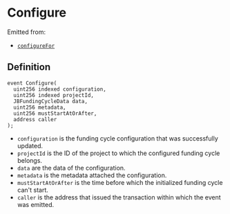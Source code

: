# Configure

Emitted from:

* [`configureFor`](../write/configurefor.md)

## Definition

```solidity
event Configure(
  uint256 indexed configuration,
  uint256 indexed projectId,
  JBFundingCycleData data,
  uint256 metadata,
  uint256 mustStartAtOrAfter,
  address caller
);
```

* `configuration` is the funding cycle configuration that was successfully updated.
* `projectId` is the ID of the project to which the configured funding cycle belongs.
* `data` are the data of the configuration.
* `metadata` is the metadata attached the configuration.
* `mustStartAtOrAfter` is the time before which the initialized funding cycle can't start.
* `caller` is the address that issued the transaction within which the event was emitted.

